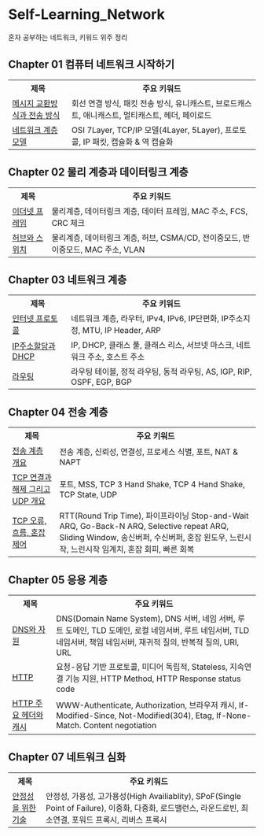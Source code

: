 # Self-Learning_Network

혼자 공부하는 네트워크, 키워드 위주 정리

## Chapter 01 컴퓨터 네트워크 시작하기

<table>
    <tr>
        <th>
            제목
        </th>
        <th>
            주요 키워드
        </th>
    </tr>
    <tr>
        <td><a href="docs/메세지 교환방식.md">메시지 교환방식과 전송 방식</a></td>
        <td>회선 연결 방식, 패킷 전송 방식, 유니캐스트, 브로드캐스트, 애니캐스트, 멀티캐스트, 헤더, 페이로드</td>
    </tr>
    <tr>
        <td><a href="docs/네트워크 계층 모델.md">네트워크 계층 모델</a></td>
        <td>OSI 7Layer, TCP/IP 모델(4Layer, 5Layer), 프로토콜, IP 패킷, 캡슐화 & 역 캡슐화</td>
    </tr>
</table>

## Chapter 02 물리 계층과 데이터링크 계층

<table>
    <tr>
        <th>
            제목
        </th>
        <th>
            주요 키워드
        </th>
    </tr>
    <tr>
        <td><a href="docs/이더넷 프레임.md">이더넷 프레임</a></td>
        <td>물리계층, 데이터링크 계층, 데이터 프레임, MAC 주소, FCS, CRC 체크</td>
    </tr>
    <tr>
        <td><a href="docs/허브와 스위치.md">허브와 스위치</a></td>
        <td>물리계층, 데이터링크 계층, 허브, CSMA/CD, 전이중모드, 반이중모드, MAC 주소, VLAN</td>
    </tr>
</table>

## Chapter 03 네트워크 계층

<table>
    <tr>
        <th>
            제목
        </th>
        <th>
            주요 키워드
        </th>
    </tr>
    <tr>
        <td><a href="docs/인터넷 프로토콜.md">인터넷 프로토콜</a></td>
        <td>네트워크 계층, 라우터, IPv4, IPv6, IP단편화, IP주소지정, MTU, IP Header, ARP</td>
    </tr>
    <tr>
        <td><a href="docs/IP주소할당과 DHCP.md">IP주소할당과 DHCP</a></td>
        <td>IP, DHCP, 클래스 풀, 클래스 리스, 서브넷 마스크, 네트워크 주소, 호스트 주소</td>
    </tr>
    <tr>
        <td><a href="docs/라우팅.md">라우팅</a></td>
        <td>라우팅 테이블, 정적 라우팅, 동적 라우팅, AS, IGP, RIP, OSPF, EGP, BGP</td>
    </tr>
</table>

## Chapter 04 전송 계층

<table>
    <tr>
        <th>
            제목
        </th>
        <th>
            주요 키워드
        </th>
    </tr>
    <tr>
        <td><a href="docs/전송 계층 개요.md">전송 계층 개요</a></td>
        <td>전송 계층, 신뢰성, 연결성, 프로세스 식별, 포트, NAT & NAPT</td>
    </tr>
    <tr>
        <td><a href="docs/TCP 연결과 해제 그리고 UDP 개요.md">TCP 연결과 해제 그리고 UDP 개요</a></td>
        <td>포트, MSS, TCP 3 Hand Shake, TCP 4 Hand Shake, TCP State, UDP</td>
    </tr>
    <tr>
        <td><a href="docs/TCP 오류 흐름 혼잡제어.md">TCP 오류, 흐름, 혼잡제어</a></td>
        <td>RTT(Round Trip Time), 파이프라이닝 Stop-and-Wait ARQ, Go-Back-N ARQ, Selective repeat ARQ, Sliding Window, 송신버퍼, 수신버퍼, 혼잡 윈도우, 느린시작, 느린시작 임계치, 혼잡 회피, 빠른 회복</td>
    </tr>
</table>

## Chapter 05 응용 계층

<table>
    <tr>
        <th>
            제목
        </th>
        <th>
            주요 키워드
        </th>
    </tr>
    <tr>
        <td><a href="docs/DNS와 자원.md">DNS와 자원</a></td>
        <td>DNS(Domain Name System), DNS 서버, 네임 서버, 루트 도메인, TLD 도메인, 로컬 네임서버, 루트 네임서버, TLD 네임서버, 책임 네임서버, 재귀적 질의, 반복적 질의, URI, URL</td>
    </tr>
    <tr>
        <td><a href="docs/HTTP.md">HTTP</a></td>
        <td>요청-응답 기반 프로토콜, 미디어 독립적, Stateless, 지속연결 기능 지원, HTTP Method, HTTP Response status code</td>
    </tr>
    <tr>
        <td><a href="docs/HTTP 주요 헤더와 캐시.md">HTTP 주요 헤더와 캐시</a></td>
        <td>WWW-Authenticate, Authorization, 브라우저 캐시, If-Modified-Since, Not-Modified(304), Etag, If-None-Match. Content negotiation</td>
    </tr>
</table>

## Chapter 07 네트워크 심화

<table>
    <tr>
        <th>
            제목
        </th>
        <th>
            주요 키워드
        </th>
    </tr>
    <tr>
        <td><a href="docs/안정성을 위한 기술.md">안정성을 위한 기술</a></td>
        <td>안정성, 가용성, 고가용성(High Availiablity), SPoF(Single Point of Failure), 이중화, 다중화, 로드밸런스, 라운드로빈, 최소연결, 포워드 프록시, 리버스 프록시</td>
    </tr>
</table>

